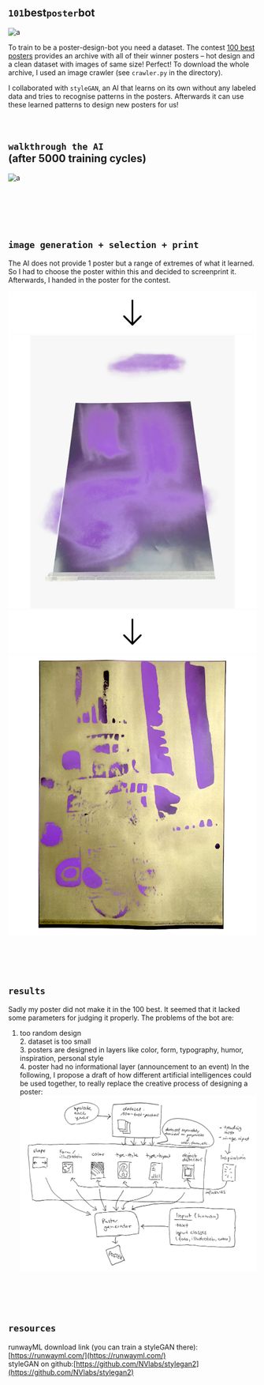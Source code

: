 ## `101`best`poster`bot

![a](img/poster-archive-1.gif)

To train to be a poster-design-bot you need a dataset. The contest [100 best posters](https://100-beste-plakate.de/) provides an archive with all of their winner posters – hot design and a clean dataset with images of same size! Perfect!
To download the whole archive, I used an image crawler (see `crawler.py` in the directory).


I collaborated with `styleGAN`, an AI that learns on its own without any labeled data and tries to recognise patterns in the posters. Afterwards it can use these learned patterns to design new posters for us!  
<br><br>

## `walkthrough the AI` <br> (after 5000 training cycles)
![a](img/poster-03.gif)    
<br><br><br><br><br>


## `image generation + selection + print`
The AI does not provide 1 poster but a range of extremes of what it learned. So I had to choose the poster within this and decided to screenprint it. Afterwards, I handed in the poster for the contest. 


![a](img/arrow-down-3.jpg)   
![a](img/IMG_1021.jpg)   
![a](img/arrow-down-3.jpg)   
![a](img/IMG_1076-2.jpg)


<br><br><br>


## `results`   
Sadly my poster did not make it in the 100 best. It seemed that it lacked some parameters for judging it properly. The problems of the bot are:   
1. too random design <br>2. dataset is too small <br>3. posters are designed in layers like color, form, typography, humor, inspiration, personal style <br>4. poster had no informational layer (announcement to an event)
In the following, I propose a draft of how different artificial intelligences could be used together, to really replace the creative process of designing a poster:
![a](img/proposal-poster-bot.png)
<br><br><br><br><br>


## `resources`
runwayML download link (you can train a styleGAN there): [https://runwayml.com/](https://runwayml.com/)<br>
styleGAN on github:[https://github.com/NVlabs/stylegan2](https://github.com/NVlabs/stylegan2)

